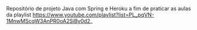 Repositório de projeto Java com Spring e Heroku a fim de praticar as aulas da playlist https://www.youtube.com/playlist?list=PL_pqVN-1MnwMScqW3AnPR0oA2SiBy0d2_